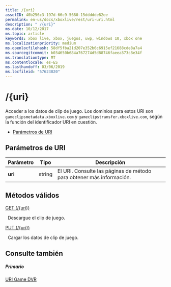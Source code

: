 ```yaml
---
title: /{uri}
assetID: 40b256c3-197d-66c9-5680-15ddddde82ee
permalink: en-us/docs/xboxlive/rest/uri-uri.html
description: " /{uri}"
ms.date: 10/12/2017
ms.topic: article
keywords: xbox live, xbox, juegos, uwp, windows 10, xbox one
ms.localizationpriority: medium
ms.openlocfilehash: 58df5fba21d207e352b6c6915ef21688cde8a7a4
ms.sourcegitcommit: b034650b684a767274d5d88746faeea373c8e34f
ms.translationtype: MT
ms.contentlocale: es-ES
ms.lasthandoff: 03/06/2019
ms.locfileid: "57623020"
---
```

# <a name="uri"></a>/{uri}
Acceder a los datos de clip de juego. Los dominios para estos URI son `gameclipsmetadata.xboxlive.com` y `gameclipstransfer.xboxlive.com`, según la función del identificador URI en cuestión.
 
  * [Parámetros de URI](#ID4EX)
 
<a id="ID4EX"></a>

 
## <a name="uri-parameters"></a>Parámetros de URI
 
| Parámetro| Tipo| Descripción| 
| --- | --- | --- | 
| <b>uri</b>| string| El URI. Consulte las páginas de método para obtener más información.| 
  
<a id="ID4ETB"></a>

 
## <a name="valid-methods"></a>Métodos válidos

[GET (/{uri})](uri-uriget.md)

&nbsp;&nbsp;Descargue el clip de juego.

[PUT (/{uri})](uri-uriput.md)

&nbsp;&nbsp;Cargar los datos de clip de juego.
 
<a id="ID4EAC"></a>

 
## <a name="see-also"></a>Consulte también
 
<a id="ID4ECC"></a>

 
##### <a name="parent"></a>Primario 

[URI Game DVR](atoc-reference-dvr.md)

   